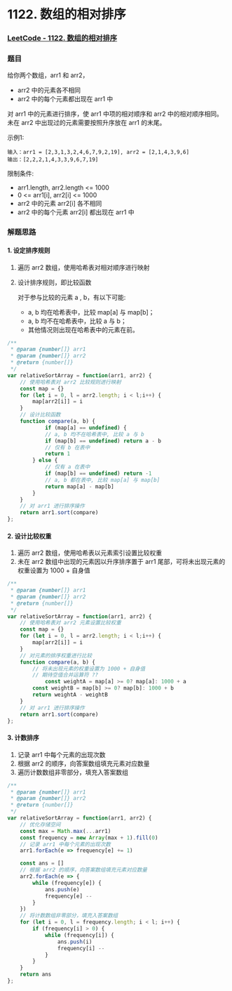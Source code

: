 # 1122. 数组的相对排序

### [LeetCode - 1122. 数组的相对排序](https://leetcode-cn.com/problems/relative-sort-array/)
### 题目
给你两个数组，arr1 和 arr2，

- arr2 中的元素各不相同
- arr2 中的每个元素都出现在 arr1 中

对 arr1 中的元素进行排序，使 arr1 中项的相对顺序和 arr2 中的相对顺序相同。未在 arr2 中出现过的元素需要按照升序放在 arr1 的末尾。


示例1:
```
输入：arr1 = [2,3,1,3,2,4,6,7,9,2,19], arr2 = [2,1,4,3,9,6]
输出：[2,2,2,1,4,3,3,9,6,7,19]
```


限制条件:

- arr1.length, arr2.length <= 1000
- 0 <= arr1[i], arr2[i] <= 1000
- arr2 中的元素 arr2[i] 各不相同
- arr2 中的每个元素 arr2[i] 都出现在 arr1 中


### 解题思路
#### 1. 设定排序规则
1. 遍历 arr2 数组，使用哈希表对相对顺序进行映射
2. 设计排序规则，即比较函数

    对于参与比较的元素 a , b，有以下可能:

    - a, b 均在哈希表中，比较 map[a] 与 map[b]；
    - a, b 均不在哈希表中，比较 a 与 b；
    - 其他情况则出现在哈希表中的元素在前。

```javascript
/**
 * @param {number[]} arr1
 * @param {number[]} arr2
 * @return {number[]}
 */
var relativeSortArray = function(arr1, arr2) {
    // 使用哈希表对 arr2 比较规则进行映射
    const map = {}
    for (let i = 0, l = arr2.length; i < l;i++) {
        map[arr2[i]] = i
    }
    // 设计比较函数
    function compare(a, b) {
		    if (map[a] == undefined) {
            // a, b 均不在哈希表中, 比较 a 与 b
      	    if (map[b] == undefined) return a - b
            // 仅有 b 在表中
            return 1
        } else {
            // 仅有 a 在表中
            if (map[b] == undefined) return -1
            // a, b 都在表中, 比较 map[a] 与 map[b]
            return map[a] - map[b]
        }
    }
    // 对 arr1 进行排序操作
    return arr1.sort(compare)
};
```

#### 2. 设计比较权重

1. 遍历 arr2 数组，使用哈希表以元素索引设置比较权重
2. 未在 arr2 数组中出现的元素因以升序排序置于 arr1 尾部，可将未出现元素的权重设置为 1000 + 自身值

```javascript
/**
 * @param {number[]} arr1
 * @param {number[]} arr2
 * @return {number[]}
 */
var relativeSortArray = function(arr1, arr2) {
    // 使用哈希表对 arr2 元素设置比较权重
    const map = {}
    for (let i = 0, l = arr2.length; i < l;i++) {
        map[arr2[i]] = i
    }
  	// 对元素的排序权重进行比较
    function compare(a, b) {
      	// 将未出现元素的权重设置为 1000 + 自身值
        // 期待空值合并运算符 ??
		    const weightA = map[a] >= 0? map[a]: 1000 + a
        const weightB = map[b] >= 0? map[b]: 1000 + b
        return weightA - weightB
    }
    // 对 arr1 进行排序操作
    return arr1.sort(compare)
};
```

#### 3. 计数排序

1. 记录 arr1 中每个元素的出现次数
2. 根据 arr2 的顺序，向答案数组填充元素对应数量
3. 遍历计数数组非零部分，填充入答案数组

```javascript
/**
 * @param {number[]} arr1
 * @param {number[]} arr2
 * @return {number[]}
 */
var relativeSortArray = function(arr1, arr2) {
    // 优化存储空间
    const max = Math.max(...arr1)
    const frequency = new Array(max + 1).fill(0)
    // 记录 arr1 中每个元素的出现次数
    arr1.forEach(e => frequency[e] += 1)

    const ans = []
    // 根据 arr2 的顺序，向答案数组填充元素对应数量
    arr2.forEach(e => {
        while (frequency[e]) {
            ans.push(e)
            frequency[e] --
        }
    })
    // 将计数数组非零部分，填充入答案数组
    for (let i = 0, l = frequency.length; i < l; i++) {
        if (frequency[i] > 0) {
            while (frequency[i]) {
                ans.push(i)
                frequency[i] --
            }
        }
    }
    return ans
};
```

